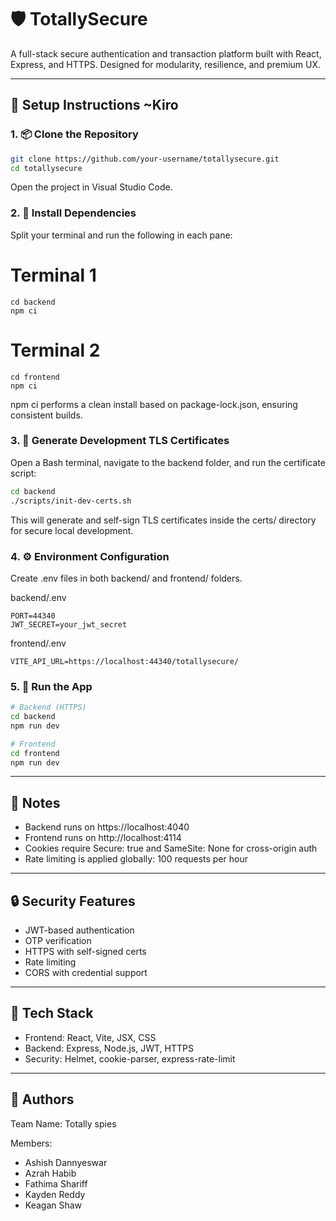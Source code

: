 # 🛡️ TotallySecure

A full-stack secure authentication and transaction platform built with React, Express, and HTTPS. Designed for modularity, resilience, and premium UX.

---

## 🚀 Setup Instructions ~Kiro

### 1. 📦 Clone the Repository

```bash
git clone https://github.com/your-username/totallysecure.git
cd totallysecure
```

Open the project in Visual Studio Code.

### 2. 🧪 Install Dependencies

Split your terminal and run the following in each pane:
# Terminal 1
```
cd backend
npm ci
```
# Terminal 2
```
cd frontend
npm ci
```
npm ci performs a clean install based on package-lock.json, ensuring consistent builds.

### 3. 🔐 Generate Development TLS Certificates
Open a Bash terminal, navigate to the backend folder, and run the certificate script:
```bash
cd backend
./scripts/init-dev-certs.sh
```
This will generate and self-sign TLS certificates inside the certs/ directory for secure local development.

### 4. ⚙️ Environment Configuration
Create .env files in both backend/ and frontend/ folders.

backend/.env
```
PORT=44340
JWT_SECRET=your_jwt_secret
```
frontend/.env
```
VITE_API_URL=https://localhost:44340/totallysecure/
```

### 5. 🧯 Run the App
```bash
# Backend (HTTPS)
cd backend
npm run dev

# Frontend
cd frontend
npm run dev
```

---

## 🧠 Notes

- Backend runs on https://localhost:4040
- Frontend runs on http://localhost:4114
- Cookies require Secure: true and SameSite: None for cross-origin auth
- Rate limiting is applied globally: 100 requests per hour

---

## 🔒 Security Features

- JWT-based authentication
- OTP verification
- HTTPS with self-signed certs
- Rate limiting
- CORS with credential support

---

## 🧰 Tech Stack

- Frontend: React, Vite, JSX, CSS
- Backend: Express, Node.js, JWT, HTTPS
- Security: Helmet, cookie-parser, express-rate-limit

---

## 🧙 Authors

Team Name: Totally spies

Members: 
- Ashish Dannyeswar
- Azrah Habib
- Fathima Shariff
- Kayden Reddy
- Keagan Shaw
